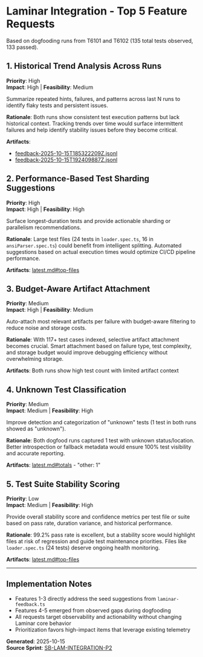 # Laminar Integration - Top 5 Feature Requests

Based on dogfooding runs from T6101 and T6102 (135 total tests observed, 133 passed).

## 1. Historical Trend Analysis Across Runs

**Priority**: High  
**Impact**: High | **Feasibility**: Medium

Summarize repeated hints, failures, and patterns across last N runs to identify flaky tests and persistent issues.

**Rationale**: Both runs show consistent test execution patterns but lack historical context. Tracking trends over time would surface intermittent failures and help identify stability issues before they become critical.

**Artifacts**: 
- [feedback-2025-10-15T185322209Z.jsonl](project-manager/laminar-feedback/feedback-2025-10-15T185322209Z.jsonl)
- [feedback-2025-10-15T192409887Z.jsonl](project-manager/laminar-feedback/feedback-2025-10-15T192409887Z.jsonl)

## 2. Performance-Based Test Sharding Suggestions

**Priority**: High  
**Impact**: High | **Feasibility**: High

Surface longest-duration tests and provide actionable sharding or parallelism recommendations.

**Rationale**: Large test files (24 tests in `loader.spec.ts`, 16 in `ansiParser.spec.ts`) could benefit from intelligent splitting. Automated suggestions based on actual execution times would optimize CI/CD pipeline performance.

**Artifacts**: [latest.md#top-files](project-manager/laminar-feedback/latest.md)

## 3. Budget-Aware Artifact Attachment

**Priority**: Medium  
**Impact**: High | **Feasibility**: Medium

Auto-attach most relevant artifacts per failure with budget-aware filtering to reduce noise and storage costs.

**Rationale**: With 117+ test cases indexed, selective artifact attachment becomes crucial. Smart attachment based on failure type, test complexity, and storage budget would improve debugging efficiency without overwhelming storage.

**Artifacts**: Both runs show high test count with limited artifact context

## 4. Unknown Test Classification

**Priority**: Medium  
**Impact**: Medium | **Feasibility**: High

Improve detection and categorization of "unknown" tests (1 test in both runs showed as "unknown").

**Rationale**: Both dogfood runs captured 1 test with unknown status/location. Better introspection or fallback metadata would ensure 100% test visibility and accurate reporting.

**Artifacts**: [latest.md#totals](project-manager/laminar-feedback/latest.md) - "other: 1"

## 5. Test Suite Stability Scoring

**Priority**: Low  
**Impact**: Medium | **Feasibility**: High

Provide overall stability score and confidence metrics per test file or suite based on pass rate, duration variance, and historical performance.

**Rationale**: 99.2% pass rate is excellent, but a stability score would highlight files at risk of regression and guide test maintenance priorities. Files like `loader.spec.ts` (24 tests) deserve ongoing health monitoring.

**Artifacts**: [latest.md#top-files](project-manager/laminar-feedback/latest.md)

---

## Implementation Notes

- Features 1-3 directly address the seed suggestions from `laminar-feedback.ts`
- Features 4-5 emerged from observed gaps during dogfooding
- All requests target observability and actionability without changing Laminar core behavior
- Prioritization favors high-impact items that leverage existing telemetry

**Generated**: 2025-10-15  
**Source Sprint**: [SB-LAM-INTEGRATION-P2](../sprints/SB-LAM-INTEGRATION-P2.md)
